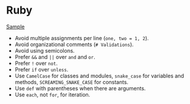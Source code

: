 # Ruby

[Sample](sample.rb)

* Avoid multiple assignments per line (`one, two = 1, 2`).
* Avoid organizational comments (`# Validations`).
* Avoid using semicolons.
* Prefer `&&` and `||` over `and` and `or`.
* Prefer `!` over `not`.
* Prefer `if` over `unless`.
* Use `CamelCase` for classes and modules, `snake_case` for variables and methods, `SCREAMING_SNAKE_CASE` for constants.
* Use `def` with parentheses when there are arguments.
* Use `each`, not `for`, for iteration.
